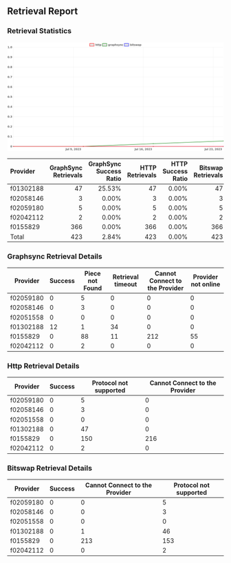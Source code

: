 ## Retrieval Report
### Retrieval Statistics
<img src="https://raw.githubusercontent.com/data-preservation-programs/filplus-checker-assets/main/filecoin-project/filecoin-plus-large-datasets/issues/1365/1690601253445.png"/>

| Provider  | GraphSync Retrievals | GraphSync Success Ratio | HTTP Retrievals | HTTP Success Ratio | Bitswap Retrievals | Bitswap Success Ratio |
| :-------- | -------------------: | ----------------------: | --------------: | -----------------: | -----------------: | --------------------: |
| f01302188 |                   47 |                  25.53% |              47 |              0.00% |                 47 |                 0.00% |
| f02058146 |                    3 |                   0.00% |               3 |              0.00% |                  3 |                 0.00% |
| f02059180 |                    5 |                   0.00% |               5 |              0.00% |                  5 |                 0.00% |
| f02042112 |                    2 |                   0.00% |               2 |              0.00% |                  2 |                 0.00% |
| f0155829  |                  366 |                   0.00% |             366 |              0.00% |                366 |                 0.00% |
| Total     |                  423 |                   2.84% |             423 |              0.00% |                423 |                 0.00% |

### Graphsync Retrieval Details
| Provider  | Success | Piece not Found | Retrieval timeout | Cannot Connect to the Provider | Provider not online |
| --------- | ------- | --------------- | ----------------- | ------------------------------ | ------------------- |
| f02059180 | 0       | 5               | 0                 | 0                              | 0                   |
| f02058146 | 0       | 3               | 0                 | 0                              | 0                   |
| f02051558 | 0       | 0               | 0                 | 0                              | 0                   |
| f01302188 | 12      | 1               | 34                | 0                              | 0                   |
| f0155829  | 0       | 88              | 11                | 212                            | 55                  |
| f02042112 | 0       | 2               | 0                 | 0                              | 0                   |

### Http Retrieval Details
| Provider  | Success | Protocol not supported | Cannot Connect to the Provider |
| --------- | ------- | ---------------------- | ------------------------------ |
| f02059180 | 0       | 5                      | 0                              |
| f02058146 | 0       | 3                      | 0                              |
| f02051558 | 0       | 0                      | 0                              |
| f01302188 | 0       | 47                     | 0                              |
| f0155829  | 0       | 150                    | 216                            |
| f02042112 | 0       | 2                      | 0                              |

### Bitswap Retrieval Details
| Provider  | Success | Cannot Connect to the Provider | Protocol not supported |
| --------- | ------- | ------------------------------ | ---------------------- |
| f02059180 | 0       | 0                              | 5                      |
| f02058146 | 0       | 0                              | 3                      |
| f02051558 | 0       | 0                              | 0                      |
| f01302188 | 0       | 1                              | 46                     |
| f0155829  | 0       | 213                            | 153                    |
| f02042112 | 0       | 0                              | 2                      |
